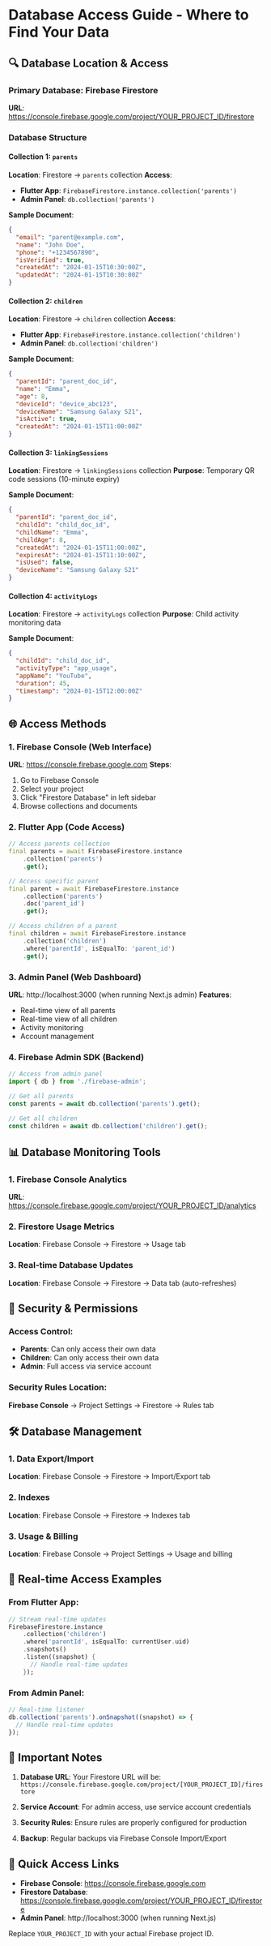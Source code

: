 # Database Access Guide - Where to Find Your Data

## 🔍 **Database Location & Access**

### **Primary Database: Firebase Firestore**
**URL**: https://console.firebase.google.com/project/YOUR_PROJECT_ID/firestore

### **Database Structure**

#### **Collection 1: `parents`**
**Location**: Firestore → `parents` collection
**Access**: 
- **Flutter App**: `FirebaseFirestore.instance.collection('parents')`
- **Admin Panel**: `db.collection('parents')`

**Sample Document**:
```json
{
  "email": "parent@example.com",
  "name": "John Doe",
  "phone": "+1234567890",
  "isVerified": true,
  "createdAt": "2024-01-15T10:30:00Z",
  "updatedAt": "2024-01-15T10:30:00Z"
}
```

#### **Collection 2: `children`**
**Location**: Firestore → `children` collection
**Access**:
- **Flutter App**: `FirebaseFirestore.instance.collection('children')`
- **Admin Panel**: `db.collection('children')`

**Sample Document**:
```json
{
  "parentId": "parent_doc_id",
  "name": "Emma",
  "age": 8,
  "deviceId": "device_abc123",
  "deviceName": "Samsung Galaxy S21",
  "isActive": true,
  "createdAt": "2024-01-15T11:00:00Z"
}
```

#### **Collection 3: `linkingSessions`**
**Location**: Firestore → `linkingSessions` collection
**Purpose**: Temporary QR code sessions (10-minute expiry)

**Sample Document**:
```json
{
  "parentId": "parent_doc_id",
  "childId": "child_doc_id",
  "childName": "Emma",
  "childAge": 8,
  "createdAt": "2024-01-15T11:00:00Z",
  "expiresAt": "2024-01-15T11:10:00Z",
  "isUsed": false,
  "deviceName": "Samsung Galaxy S21"
}
```

#### **Collection 4: `activityLogs`**
**Location**: Firestore → `activityLogs` collection
**Purpose**: Child activity monitoring data

**Sample Document**:
```json
{
  "childId": "child_doc_id",
  "activityType": "app_usage",
  "appName": "YouTube",
  "duration": 45,
  "timestamp": "2024-01-15T12:00:00Z"
}
```

## 🌐 **Access Methods**

### **1. Firebase Console (Web Interface)**
**URL**: https://console.firebase.google.com
**Steps**:
1. Go to Firebase Console
2. Select your project
3. Click "Firestore Database" in left sidebar
4. Browse collections and documents

### **2. Flutter App (Code Access)**
```dart
// Access parents collection
final parents = await FirebaseFirestore.instance
    .collection('parents')
    .get();

// Access specific parent
final parent = await FirebaseFirestore.instance
    .collection('parents')
    .doc('parent_id')
    .get();

// Access children of a parent
final children = await FirebaseFirestore.instance
    .collection('children')
    .where('parentId', isEqualTo: 'parent_id')
    .get();
```

### **3. Admin Panel (Web Dashboard)**
**URL**: http://localhost:3000 (when running Next.js admin)
**Features**:
- Real-time view of all parents
- Real-time view of all children
- Activity monitoring
- Account management

### **4. Firebase Admin SDK (Backend)**
```typescript
// Access from admin panel
import { db } from './firebase-admin';

// Get all parents
const parents = await db.collection('parents').get();

// Get all children
const children = await db.collection('children').get();
```

## 📊 **Database Monitoring Tools**

### **1. Firebase Console Analytics**
**URL**: https://console.firebase.google.com/project/YOUR_PROJECT_ID/analytics

### **2. Firestore Usage Metrics**
**Location**: Firebase Console → Firestore → Usage tab

### **3. Real-time Database Updates**
**Location**: Firebase Console → Firestore → Data tab (auto-refreshes)

## 🔐 **Security & Permissions**

### **Access Control**:
- **Parents**: Can only access their own data
- **Children**: Can only access their own data
- **Admin**: Full access via service account

### **Security Rules Location**:
**Firebase Console** → Project Settings → Firestore → Rules tab

## 🛠️ **Database Management**

### **1. Data Export/Import**
**Location**: Firebase Console → Firestore → Import/Export tab

### **2. Indexes**
**Location**: Firebase Console → Firestore → Indexes tab

### **3. Usage & Billing**
**Location**: Firebase Console → Project Settings → Usage and billing

## 📱 **Real-time Access Examples**

### **From Flutter App**:
```dart
// Stream real-time updates
FirebaseFirestore.instance
    .collection('children')
    .where('parentId', isEqualTo: currentUser.uid)
    .snapshots()
    .listen((snapshot) {
      // Handle real-time updates
    });
```

### **From Admin Panel**:
```typescript
// Real-time listener
db.collection('parents').onSnapshot((snapshot) => {
  // Handle real-time updates
});
```

## 🚨 **Important Notes**

1. **Database URL**: Your Firestore URL will be:
   `https://console.firebase.google.com/project/[YOUR_PROJECT_ID]/firestore`

2. **Service Account**: For admin access, use service account credentials

3. **Security Rules**: Ensure rules are properly configured for production

4. **Backup**: Regular backups via Firebase Console Import/Export

## 🔗 **Quick Access Links**
- **Firebase Console**: https://console.firebase.google.com
- **Firestore Database**: https://console.firebase.google.com/project/YOUR_PROJECT_ID/firestore
- **Admin Panel**: http://localhost:3000 (when running Next.js)

Replace `YOUR_PROJECT_ID` with your actual Firebase project ID.
